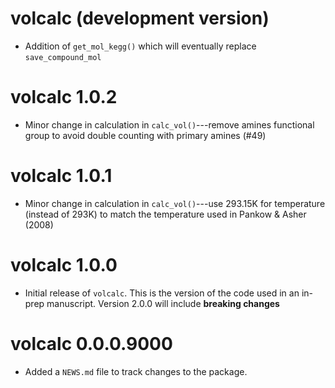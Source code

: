 # volcalc (development version)

* Addition of `get_mol_kegg()` which will eventually replace `save_compound_mol`

# volcalc 1.0.2

* Minor change in calculation in `calc_vol()`---remove amines functional group to avoid double counting with primary amines (#49)

# volcalc 1.0.1

* Minor change in calculation in `calc_vol()`---use 293.15K for temperature (instead of 293K) to match the temperature used in Pankow & Asher (2008)

# volcalc 1.0.0

* Initial release of `volcalc`.  This is the version of the code used in an in-prep manuscript.  Version 2.0.0 will include **breaking changes**

# volcalc 0.0.0.9000

* Added a `NEWS.md` file to track changes to the package.
